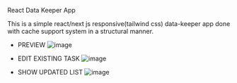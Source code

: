 React Data Keeper App

This is a simple react/next js responsive(tailwind css) data-keeper app done with cache support system in a structural manner.

- PREVIEW
![image](https://user-images.githubusercontent.com/70046894/169562272-7973d5e4-01d4-4643-aba4-d90d1c781a91.png)

- EDIT EXISTING TASK
![image](https://user-images.githubusercontent.com/70046894/169562362-879934aa-2913-44d7-9190-92f0f6fbc6dd.png)

- SHOW UPDATED LIST
![image](https://user-images.githubusercontent.com/70046894/169562396-4c4e5114-4b27-46a4-9dba-2e4de937f82c.png)

